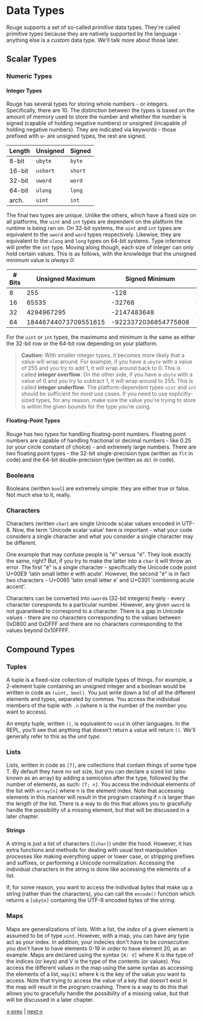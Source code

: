# Data Types

Rouge supports a set of so-called _primitive_ data types. They're called primitive types because they are natively supported by the language - anything else is a _custom_ data type. We'll talk more about those later.

## Scalar Types

### Numeric Types

#### Integer Types

Rouge has several types for storing whole numbers - or integers. Specifically, there are 10. The distinction between the types is based on the amount of memory used to store the number and whether the number is signed (capable of holding negative numbers) or unsigned (incapable of holding negative numbers). They are indicated via keywords - those prefixed with u- are unsigned types, the rest are signed.

| Length | Unsigned | Signed  |
| ------ | -------- | ------- |
| 8-bit  | `ubyte`  | `byte`  |
| 16-bit | `ushort` | `short` |
| 32-bit | `uword`  | `word`  |
| 64-bit | `ulong`  | `long`  |
| arch.  | `uint`   | `int`   |

The final two types are unique. Unlike the others, which have a fixed size on all platforms, the `uint` and `int` types are dependent on the platform the runtime is being ran on. On 32-bit systems, the `uint` and `int` types are equivalent to the `uword` and `word` types respectively. Likewise, they are equivalent to the `ulong` and `long` types on 64-bit systems. Type inferrence will prefer the `int` type. Moving along though, each size of integer can only hold certain values. This is as follows, with the knowledge that the unsigned minimum value is _always_ 0:

| # Bits | Unsigned Maximum     | Signed Minimum       | Signed Maximum       |
| ------ | -------------------- | -------------------- | -------------------- |
| 8 	 | 255					| -128				   | -127				  |
| 16	 | 65535				| -32768			   | -32765				  |
| 32	 | 4294967295			| -2147483648		   | -2147483647		  |
| 64	 | 18446744073709551615 | -9223372036854775808 | -9223372036854775807 |

For the `uint` or `int` types, the maximums and minimum is the same as either the 32-bit row or the 64-bit row depending on your platform.

> **Caution:** With smaller integer types, it becomes more likely that a value will wrap around. For example, if you have a `ubyte` with a value of 255 and you try to add 1, it will wrap around back to 0. This is called **integer overflow**. On the other side, if you have a `ubyte` with a value of 0 and you try to subtract 1, it will wrap around to 255. This is called **integer underflow**. The platform-dependent types `uint` and `int` should be sufficient for most use cases. If you need to use explicitly-sized types, for any reason, make sure the value you're trying to store is within the given bounds for the type you're using.

#### Floating-Point Types

Rouge has two types for handling floating-point numbers. Floating point numbers are capable of handling fractional or decimal numbers - like 0.25 (or your circle constant of choice) - and extremely large numbers. There are two floating point types - the 32-bit single-precision type (written as `flt` in code) and the 64-bit double-precision type (written as `dbl` in code).

### Booleans

Booleans (written `bool`) are extremely simple: they are either true or false. Not much else to it, really.

### Characters

Characters (written `char`) are single Unicode scalar values encoded in UTF-8. Now, the term 'Unicode scalar value' here is important - what your code considers a single character and what you consider a single character may be different.

One example that may confuse people is "é" versus "é". They look exactly the same, right? But, if you try to make the latter into a `char` it will throw an error. The first "é" is a single character - specifically the Unicode code point U+00E9 'latin small letter e with acute'. However, the second "é" is in fact two characters - U+0065 'latin small letter e' and U+0301 'combining acute accent'.

Characters can be converted into `uword`s (32-bit integers) freely - every character coresponds to a particular number. However, any given `uword` is not guaranteed to correspond to a character. There is a gap in Unicode values - there are no characters corresponding to the values between 0xD800 and 0xDFFF and there are no characters corresponding to the values beyond 0x10FFFF.

## Compound Types

### Tuples

A tuple is a fixed-size collection of multiple types of things. For example, a 2-element tuple containing an unsigned integer and a boolean would be written in code as `(uint, bool)`. You just write down a list of all the different elements and types, separated by commas. You access the individual members of the tuple with `.n` (where n is the number of the member you want to access).

An empty tuple, written `()`, is equivalent to `void` in other languages. In the REPL, you'll see that anything that doesn't return a value will return `()`. We'll generally refer to this as the _unit type_.

### Lists

Lists, written in code as `[T]`, are collections that contain things of some type T. By default they have no set size, but you can declare a sized list (also known as an array) by adding a semicolon after the type, followed by the number of elements, as such: `[T; n]`. You access the individual elements of the list with `array[n]` where n is the element index. Note that accessing elements in this manner will result in the program crashing if `n` is larger than the length of the list. There is a way to do this that allows you to gracefully handle the possibility of a missing element, but that will be discussed in a later chapter.

#### Strings

A string is just a list of characters (`[char]`) under the hood. However, it has extra functions and methods for dealing with usual text manipulation processes like making everything upper or lower case, or stripping prefixes and suffixes, or performing a Unicode normalization. Accessing the individual characters in the string is done like accessing the elements of a list.

If, for some reason, you want to access the individual _bytes_ that make up a string (rather than the characters), you can call the `encode()` function which returns a `[ubyte]` containing the UTF-8 encoded bytes of the string.

### Maps

Maps are generalizations of lists. With a list, the _index_ of a given element is assumed to be of type `uint`. However, with a map, you can have any type act as your index. In addition, your indecies don't have to be _consecutive_: you don't have to have elements 0-19 in order to have element 20, as an example. Maps are declared using the syntax `[K: V]` where K is the type of the indices (or keys) and V is the type of the contents (or values). You access the different values in the map using the same syntax as accessing the elements of a list, `map[k]` where k is the key of the value you want to access. Note that trying to access the value of a key that doesn't exist in the map will result in the program crashing. There is a way to do this that allows you to gracefully handle the possibility of a missing value, but that will be discussed in a later chapter.

[<-prev](1_start.md) | [next->](3_variables.md)